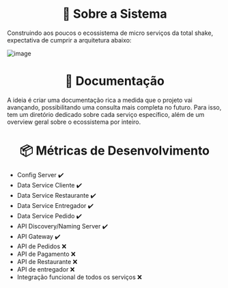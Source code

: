 <h1 align="center">🎯 Sobre a Sistema</h1>
Construindo aos poucos o ecossistema de micro serviços da total shake, expectativa de cumprir a arquitetura abaixo:

![image](https://user-images.githubusercontent.com/110692644/189211326-6ac996b9-c2ea-40f0-885e-f6b7ae688b6f.png)


<h1 align="center">📌 Documentação </h1>

A ideia é criar uma documentação rica a medida que o projeto vai avançando, possibilitando uma consulta mais completa no futuro. Para isso, tem um diretório dedicado sobre cada serviço específico, além de um overview geral sobre o ecossistema por inteiro.

<h1 align="center">📦 Métricas de Desenvolvimento </h1>

- Config Server :heavy_check_mark:
- Data Service Cliente :heavy_check_mark:
- Data Service Restaurante :heavy_check_mark:
- Data Service Entregador :heavy_check_mark:
- Data Service Pedido :heavy_check_mark:
- API Discovery/Naming Server :heavy_check_mark:
- API Gateway :heavy_check_mark:
- API de Pedidos :x:
- API de Pagamento :x:
- API de Restaurante :x:
- API de entregador :x:
- Integração funcional de todos os serviços :x:
